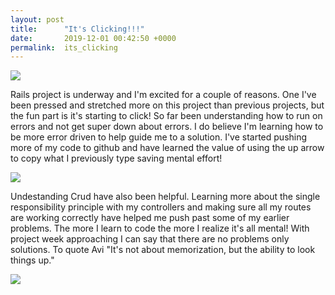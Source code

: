 ```yaml
---
layout: post
title:      "It's Clicking!!!"
date:       2019-12-01 00:42:50 +0000
permalink:  its_clicking
---
```



![](https://media.giphy.com/media/TqRkEhK7Dnv6U/giphy.gif) 

Rails project is underway and I'm excited for a couple of reasons. One I've been pressed and stretched more on this project  than previous projects, but the fun part is it's starting to click! So far been understanding how to run on errors and not get super down about errors. I do believe I'm learning how to be more error driven to help guide me to a solution. I've started pushing more of my code to github and have learned the value of using the up arrow to copy what I previously type saving mental effort! 

![](https://media.giphy.com/media/l0MYt5jPR6QX5pnqM/giphy.gif) 

Undestanding Crud have also been helpful. Learning more about the single responsibility principle with my controllers and making sure all my routes are working correctly have helped me push past some of my earlier problems. The more I learn to code the more I realize it's all mental! With project week approaching I can say that there are no problems only solutions. To quote Avi "It's not about memorization, but the ability to look things up." 

![](https://media.giphy.com/media/QYKlsiO1aZx5K/giphy.gif) 
